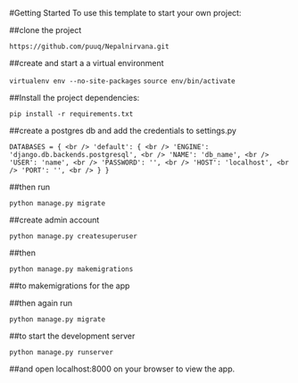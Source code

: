 #Getting Started
To use this template to start your own project:

##clone the project

`https://github.com/puuq/Nepalnirvana.git`

##create and start a a virtual environment

`virtualenv env --no-site-packages`
`source env/bin/activate`

##Install the project dependencies:

`pip install -r requirements.txt`

##create a postgres db and add the credentials to settings.py

`DATABASES = { <br />
    'default': { <br />
        'ENGINE': 'django.db.backends.postgresql', <br />
        'NAME': 'db_name', <br />
        'USER': 'name', <br />
        'PASSWORD': '', <br />
        'HOST': 'localhost', <br />
        'PORT': '', <br />
    }
}`

##then run

`python manage.py migrate`

##create admin account

`python manage.py createsuperuser`

##then

`python manage.py makemigrations`

##to makemigrations for the app

##then again run

`python manage.py migrate`

##to start the development server

`python manage.py runserver`

##and open localhost:8000 on your browser to view the app.
